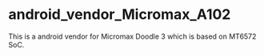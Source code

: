 # android_vendor_Micromax_A102
This is a android vendor for Micromax Doodle 3 which is based on MT6572 SoC.
